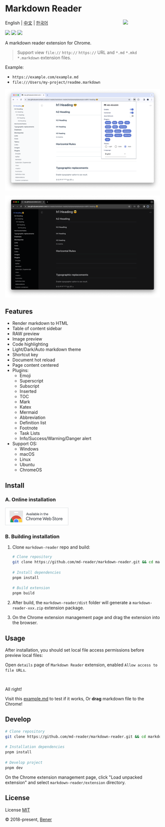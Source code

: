 # Markdown Reader

<img src="./src/images/logo-stroke.svg" align="right" width="120">

English | [中文](./README-cn.md) | [한국어](./README-ko.md)

[![](https://badgen.net/chrome-web-store/v/medapdbncneneejhbgcjceippjlfkmkg?icon=chrome&color=607cd2)](https://chromewebstore.google.com/detail/md-reader/medapdbncneneejhbgcjceippjlfkmkg) [![](https://badgen.net/chrome-web-store/stars/medapdbncneneejhbgcjceippjlfkmkg?icon=chrome&color=607cd2)](https://chromewebstore.google.com/detail/md-reader/medapdbncneneejhbgcjceippjlfkmkg) [![](https://badgen.net/chrome-web-store/users/medapdbncneneejhbgcjceippjlfkmkg?icon=chrome&color=607cd2)](https://chromewebstore.google.com/detail/md-reader/medapdbncneneejhbgcjceippjlfkmkg)

A markdown reader extension for Chrome.

> Support view `file://` `http://` `https://` URL and `*.md` `*.mkd` `*.markdown` extension files.

Example:

- `https://example.com/example.md`
- `file:///Users/my-project/readme.markdown`

![banner1](./example/example-1.png)

![banner2](./example/example-2.png)

## Features

- Render markdown to HTML
- Table of content sidebar
- RAW preview
- Image preview
- Code highlighting
- Light/Dark/Auto markdown theme
- Shortcut key
- Document hot reload
- Page content centered
- Plugins:
  - Emoji
  - Superscript
  - Subscript
  - Inserted
  - TOC
  - Mark
  - Katex
  - Mermaid
  - Abbreviation
  - Definition list
  - Footnote
  - Task Lists
  - Info/Success/Warning/Danger alert
- Support OS:
  - Windows
  - macOS
  - Linux
  - Ubuntu
  - ChromeOS

## Install

### A. Online installation

[![Chrome Web Store](./src/images/chrome-web-store.png)](https://chromewebstore.google.com/detail/md-reader/medapdbncneneejhbgcjceippjlfkmkg)

### B. Building installation

1. Clone `markdown-reader` repo and build:

   ```bash
   # Clone repository
   git clone https://github.com/md-reader/markdown-reader.git && cd markdown-reader

   # Install dependencies
   pnpm install

   # Build extension
   pnpm build
   ```

2. After build, the `markdown-reader/dist` folder will generate a `markdown-reader-xxx.zip` extension package.

3. On the Chrome extension management page and drag the extension into the browser.

## Usage

After installation, you should set local file access permissions before preview local files:

Open `details` page of `Markdown Reader` extension, enabled `Allow access to file URLs`.

<br/>

All right!

Visit this [example.md](https://raw.githubusercontent.com/md-reader/markdown-reader/main/example/example.md) to test if it works, Or **drag** markdown file to the Chrome!

## Develop

```bash
# Clone repository
git clone https://github.com/md-reader/markdown-reader.git && cd markdown-reader

# Installation dependencies
pnpm install

# Develop project
pnpm dev
```

On the Chrome extension management page, click "Load unpacked extension" and select `markdown-reader/extension` directory.

## License

License [MIT](https://github.com/md-reader/markdown-reader/blob/main/LICENSE)

© 2018-present, [Bener](https://github.com/Heroor)
